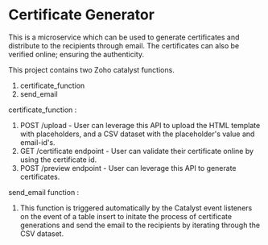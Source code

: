 # Certificate Generator

This is a microservice which can be used to generate certificates and distribute to the recipients through email. The certificates can also be verified online; ensuring the authenticity.

This project contains two Zoho catalyst functions.

1. certificate_function
2. send_email

certificate_function :

1. POST /upload - User can leverage this API to upload the HTML template with placeholders, and a CSV dataset with the placeholder's value and email-id's.
2. GET /certificate endpoint - User can validate their certificate online by using the certificate id.
3. POST /preview endpoint - User can leverage this API to generate certificates.

send_email function :

1. This function is triggered automatically by the Catalyst event listeners on the event of a table insert to initate the process of certificate generations and send the email to the recipients by iterating through the CSV dataset.
